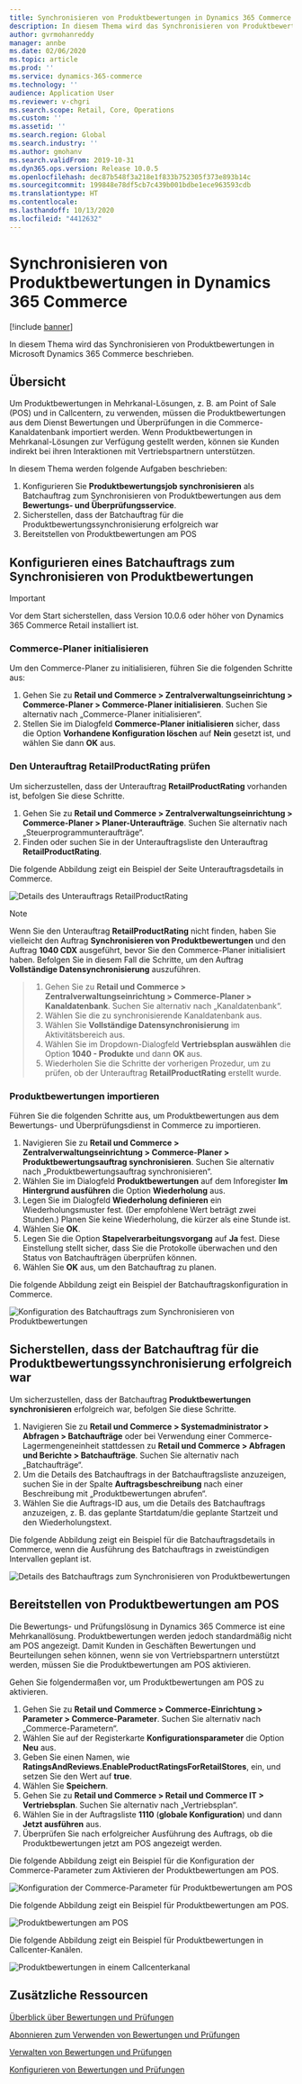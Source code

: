 ```yaml
---
title: Synchronisieren von Produktbewertungen in Dynamics 365 Commerce
description: In diesem Thema wird das Synchronisieren von Produktbewertungen in Microsoft Dynamics 365 Commerce beschrieben.
author: gvrmohanreddy
manager: annbe
ms.date: 02/06/2020
ms.topic: article
ms.prod: ''
ms.service: dynamics-365-commerce
ms.technology: ''
audience: Application User
ms.reviewer: v-chgri
ms.search.scope: Retail, Core, Operations
ms.custom: ''
ms.assetid: ''
ms.search.region: Global
ms.search.industry: ''
ms.author: gmohanv
ms.search.validFrom: 2019-10-31
ms.dyn365.ops.version: Release 10.0.5
ms.openlocfilehash: dec87b548f3a218e1f833b752305f373e893b14c
ms.sourcegitcommit: 199848e78df5cb7c439b001bdbe1ece963593cdb
ms.translationtype: HT
ms.contentlocale: 
ms.lasthandoff: 10/13/2020
ms.locfileid: "4412632"
---
```

# <a name="sync-product-ratings-in-dynamics-365-commerce"></a>Synchronisieren von Produktbewertungen in Dynamics 365 Commerce

[!include [banner](includes/banner.md)]

In diesem Thema wird das Synchronisieren von Produktbewertungen in Microsoft Dynamics 365 Commerce beschrieben.

## <a name="overview"></a>Übersicht

Um Produktbewertungen in Mehrkanal-Lösungen, z. B. am Point of Sale (POS) und in Callcentern, zu verwenden, müssen die Produktbewertungen aus dem Dienst Bewertungen und Überprüfungen in die Commerce-Kanaldatenbank importiert werden. Wenn Produktbewertungen in Mehrkanal-Lösungen zur Verfügung gestellt werden, können sie Kunden indirekt bei ihren Interaktionen mit Vertriebspartnern unterstützen.

In diesem Thema werden folgende Aufgaben beschrieben:

1. Konfigurieren Sie **Produktbewertungsjob synchronisieren** als Batchauftrag zum Synchronisieren von Produktbewertungen aus dem **Bewertungs- und Überprüfungsservice**.
1. Sicherstellen, dass der Batchauftrag für die Produktbewertungssynchronisierung erfolgreich war
1. Bereitstellen von Produktbewertungen am POS

## <a name="configure-a-batch-job-to-synchronize-product-ratings"></a>Konfigurieren eines Batchauftrags zum Synchronisieren von Produktbewertungen

> [!IMPORTANT]
> Vor dem Start sicherstellen, dass Version 10.0.6 oder höher von Dynamics 365 Commerce Retail installiert ist.

### <a name="initialize-the-commerce-scheduler"></a>Commerce-Planer initialisieren

Um den Commerce-Planer zu initialisieren, führen Sie die folgenden Schritte aus:

1. Gehen Sie zu **Retail und Commerce \> Zentralverwaltungseinrichtung \> Commerce-Planer \> Commerce-Planer initialisieren**. Suchen Sie alternativ nach „Commerce-Planer initialisieren“.
1. Stellen Sie im Dialogfeld **Commerce-Planer initialisieren** sicher, dass die Option **Vorhandene Konfiguration löschen** auf **Nein** gesetzt ist, und wählen Sie dann **OK** aus.

### <a name="verify-the-retailproductrating-subjob"></a>Den Unterauftrag RetailProductRating prüfen

Um sicherzustellen, dass der Unterauftrag **RetailProductRating** vorhanden ist, befolgen Sie diese Schritte.

1. Gehen Sie zu **Retail und Commerce \> Zentralverwaltungseinrichtung \> Commerce-Planer \> Planer-Unteraufträge**. Suchen Sie alternativ nach „Steuerprogrammunteraufträge“.
1. Finden oder suchen Sie in der Unterauftragsliste den Unterauftrag **RetailProductRating**.

Die folgende Abbildung zeigt ein Beispiel der Seite Unterauftragsdetails in Commerce.

![Details des Unterauftrags RetailProductRating](media/rnr-hq-ratings-sub-job.png)

> [!NOTE]
> Wenn Sie den Unterauftrag **RetailProductRating** nicht finden, haben Sie vielleicht den Auftrag **Synchronisieren von Produktbewertungen** und den Auftrag **1040 CDX** ausgeführt, bevor Sie den Commerce-Planer initialisiert haben. Befolgen Sie in diesem Fall die Schritte, um den Auftrag **Vollständige Datensynchronisierung** auszuführen.

> 1. Gehen Sie zu **Retail und Commerce \> Zentralverwaltungseinrichtung \> Commerce-Planer \> Kanaldatenbank**. Suchen Sie alternativ nach „Kanaldatenbank“.
> 1. Wählen Sie die zu synchronisierende Kanaldatenbank aus.
> 1. Wählen Sie **Vollständige Datensynchronisierung** im Aktivitätsbereich aus.
> 1. Wählen Sie im Dropdown-Dialogfeld **Vertriebsplan auswählen** die Option **1040 - Produkte** und dann **OK** aus.
> 1. Wiederholen Sie die Schritte der vorherigen Prozedur, um zu prüfen, ob der Unterauftrag **RetailProductRating** erstellt wurde.

### <a name="import-product-ratings"></a>Produktbewertungen importieren

Führen Sie die folgenden Schritte aus, um Produktbewertungen aus dem Bewertungs- und Überprüfungsdienst in Commerce zu importieren.

1. Navigieren Sie zu **Retail und Commerce \> Zentralverwaltungseinrichtung \> Commerce-Planer \> Produktbewertungsauftrag synchronisieren**. Suchen Sie alternativ nach „Produktbewertungsauftrag synchronisieren“.
1. Wählen Sie im Dialogfeld **Produktbewertungen** auf dem Inforegister **Im Hintergrund ausführen** die Option **Wiederholung** aus.
1. Legen Sie im Dialogfeld **Wiederholung definieren** ein Wiederholungsmuster fest. (Der empfohlene Wert beträgt zwei Stunden.) Planen Sie keine Wiederholung, die kürzer als eine Stunde ist.
1. Wählen Sie **OK**.
1. Legen Sie die Option **Stapelverarbeitungsvorgang** auf **Ja** fest. Diese Einstellung stellt sicher, dass Sie die Protokolle überwachen und den Status von Batchaufträgen überprüfen können.
1. Wählen Sie **OK** aus, um den Batchauftrag zu planen.

Die folgende Abbildung zeigt ein Beispiel der Batchauftragskonfiguration in Commerce.

![Konfiguration des Batchauftrags zum Synchronisieren von Produktbewertungen](media/rnr-hq-batchjob-recurrence.png)

## <a name="verify-that-the-batch-job-for-product-rating-synchronization-was-successful"></a>Sicherstellen, dass der Batchauftrag für die Produktbewertungssynchronisierung erfolgreich war

Um sicherzustellen, dass der Batchauftrag **Produktbewertungen synchronisieren** erfolgreich war, befolgen Sie diese Schritte.

1. Navigieren Sie zu **Retail und Commerce \> Systemadministrator \> Abfragen \> Batchaufträge** oder bei Verwendung einer Commerce-Lagermengeneinheit stattdessen zu **Retail und Commerce \> Abfragen und Berichte \> Batchaufträge**. Suchen Sie alternativ nach „Batchaufträge“.
1. Um die Details des Batchauftrags in der Batchauftragsliste anzuzeigen, suchen Sie in der Spalte **Auftragsbeschreibung** nach einer Beschreibung mit „Produktbewertungen abrufen“.
1. Wählen Sie die Auftrags-ID aus, um die Details des Batchauftrags anzuzeigen, z. B. das geplante Startdatum/die geplante Startzeit und den Wiederholungstext.

Die folgende Abbildung zeigt ein Beispiel für die Batchauftragsdetails in Commerce, wenn die Ausführung des Batchauftrags in zweistündigen Intervallen geplant ist.

![Details des Batchauftrags zum Synchronisieren von Produktbewertungen](media/rnr-hq-batchjob-status-checking.png)

## <a name="make-product-ratings-available-at-the-pos"></a>Bereitstellen von Produktbewertungen am POS

Die Bewertungs- und Prüfungslösung in Dynamics 365 Commerce ist eine Mehrkanallösung. Produktbewertungen werden jedoch standardmäßig nicht am POS angezeigt. Damit Kunden in Geschäften Bewertungen und Beurteilungen sehen können, wenn sie von Vertriebspartnern unterstützt werden, müssen Sie die Produktbewertungen am POS aktivieren.

Gehen Sie folgendermaßen vor, um Produktbewertungen am POS zu aktivieren.

1. Gehen Sie zu **Retail und Commerce \> Commerce-Einrichtung \> Parameter \> Commerce-Parameter**. Suchen Sie alternativ nach „Commerce-Parametern“.
1. Wählen Sie auf der Registerkarte **Konfigurationsparameter** die Option **Neu** aus.
1. Geben Sie einen Namen, wie **RatingsAndReviews.EnableProductRatingsForRetailStores**, ein, und setzen Sie den Wert auf **true**.
1. Wählen Sie **Speichern**.
1. Gehen Sie zu **Retail und Commerce \> Retail und Commerce IT \> Vertriebsplan**. Suchen Sie alternativ nach „Vertriebsplan“.
1. Wählen Sie in der Auftragsliste **1110** (**globale Konfiguration**) und dann **Jetzt ausführen** aus.
1. Überprüfen Sie nach erfolgreicher Ausführung des Auftrags, ob die Produktbewertungen jetzt am POS angezeigt werden.

Die folgende Abbildung zeigt ein Beispiel für die Konfiguration der Commerce-Parameter zum Aktivieren der Produktbewertungen am POS.

![Konfiguration der Commerce-Parameter für Produktbewertungen am POS](media/rnr-hq-enable-ratings-in-pos.png)

Die folgende Abbildung zeigt ein Beispiel für Produktbewertungen am POS.

![Produktbewertungen am POS](media/rnr-pos-catalog-ratings.png)

Die folgende Abbildung zeigt ein Beispiel für Produktbewertungen in Callcenter-Kanälen.

![Produktbewertungen in einem Callcenterkanal](media/rnr-call-center-ratings.png)

## <a name="additional-resources"></a>Zusätzliche Ressourcen

[Überblick über Bewertungen und Prüfungen](ratings-reviews-overview.md)

[Abonnieren zum Verwenden von Bewertungen und Prüfungen](opt-in-ratings-reviews.md)

[Verwalten von Bewertungen und Prüfungen](manage-reviews.md)

[Konfigurieren von Bewertungen und Prüfungen](configure-ratings-reviews.md)
